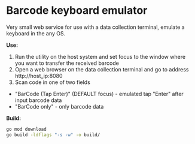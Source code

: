 # Barcode keyboard emulator
Very small web service for use with a data collection terminal, emulate a keyboard in the any OS.

**Use:**
1. Run the utility on the host system and set focus to the window where you want to transfer the received barcode  
2. Open a web browser on the data collection terminal and go to address http://host_ip:8080  
3. Scan code in one of two fields  
  - "BarCode (Tap Enter)" (DEFAULT focus) - emulated tap "Enter" after input barcode data  
  - "BarCode only" - only barcode data  
  
**Build:**
```sh
go mod download
go build -ldflags "-s -w" -o build/
```